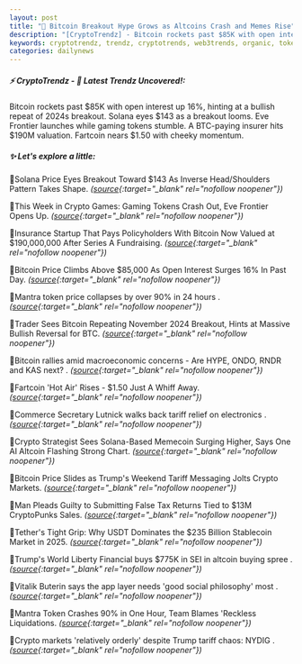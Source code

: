 ```yaml
---
layout: post
title: "🌅 Bitcoin Breakout Hype Grows as Altcoins Crash and Memes Rise"
description: "[CryptoTrendz] - Bitcoin rockets past $85K with open interest up 16%, hinting at a bullish repeat of 2024s breakout. Solana eyes $143 as a breakout looms. Eve Frontier launches while gaming tokens stumble. A BTC-paying insurer hits $190M valuation. Fartcoin nears $1.50 with cheeky momentum."
keywords: cryptotrendz, trendz, cryptotrends, web3trends, organic, token, AI, Trump, Altcoin, Market, Crypto, Memecoin, Stablecoin, Bitcoin, USDT
categories: dailynews
---
```


##### ⚡ CryptoTrendz - 📌 *Latest Trendz Uncovered!:*

Bitcoin rockets past $85K with open interest up 16%, hinting at a bullish repeat of 2024s breakout. Solana eyes $143 as a breakout looms. Eve Frontier launches while gaming tokens stumble. A BTC-paying insurer hits $190M valuation. Fartcoin nears $1.50 with cheeky momentum.

##### ✨ *Let's explore a little:*


🔹Solana Price Eyes Breakout Toward $143 As Inverse Head/Shoulders Pattern Takes Shape. *([source](https://s.avyag.com/tjlt){:target="_blank" rel="nofollow noopener"})*

🔹This Week in Crypto Games: Gaming Tokens Crash Out, Eve Frontier Opens Up. *([source](https://s.avyag.com/9626){:target="_blank" rel="nofollow noopener"})*

🔹Insurance Startup That Pays Policyholders With Bitcoin Now Valued at $190,000,000 After Series A Fundraising. *([source](https://s.avyag.com/eoiz){:target="_blank" rel="nofollow noopener"})*

🔹Bitcoin Price Climbs Above $85,000 As Open Interest Surges 16% In Past Day. *([source](https://s.avyag.com/8c0a){:target="_blank" rel="nofollow noopener"})*

🔹Mantra token price collapses by over 90% in 24 hours . *([source](https://s.avyag.com/kxwg){:target="_blank" rel="nofollow noopener"})*

🔹Trader Sees Bitcoin Repeating November 2024 Breakout, Hints at Massive Bullish Reversal for BTC. *([source](https://s.avyag.com/fcek){:target="_blank" rel="nofollow noopener"})*

🔹Bitcoin rallies amid macroeconomic concerns - Are HYPE, ONDO, RNDR and KAS next? . *([source](https://s.avyag.com/up8i){:target="_blank" rel="nofollow noopener"})*

🔹Fartcoin 'Hot Air' Rises - $1.50 Just A Whiff Away. *([source](https://s.avyag.com/7y4y){:target="_blank" rel="nofollow noopener"})*

🔹Commerce Secretary Lutnick walks back tariff relief on electronics . *([source](https://s.avyag.com/ko4r){:target="_blank" rel="nofollow noopener"})*

🔹Crypto Strategist Sees Solana-Based Memecoin Surging Higher, Says One AI Altcoin Flashing Strong Chart. *([source](https://s.avyag.com/f3wy){:target="_blank" rel="nofollow noopener"})*

🔹Bitcoin Price Slides as Trump's Weekend Tariff Messaging Jolts Crypto Markets. *([source](https://s.avyag.com/cumz){:target="_blank" rel="nofollow noopener"})*

🔹Man Pleads Guilty to Submitting False Tax Returns Tied to $13M CryptoPunks Sales. *([source](https://s.avyag.com/i607){:target="_blank" rel="nofollow noopener"})*

🔹Tether's Tight Grip: Why USDT Dominates the $235 Billion Stablecoin Market in 2025. *([source](https://s.avyag.com/vhe4){:target="_blank" rel="nofollow noopener"})*

🔹Trump's World Liberty Financial buys $775K in SEI in altcoin buying spree . *([source](https://s.avyag.com/erd8){:target="_blank" rel="nofollow noopener"})*

🔹Vitalik Buterin says the app layer needs 'good social philosophy' most . *([source](https://s.avyag.com/xpmx){:target="_blank" rel="nofollow noopener"})*

🔹Mantra Token Crashes 90% in One Hour, Team Blames 'Reckless Liquidations. *([source](https://s.avyag.com/1mhb){:target="_blank" rel="nofollow noopener"})*

🔹Crypto markets 'relatively orderly' despite Trump tariff chaos: NYDIG . *([source](https://s.avyag.com/t0o3){:target="_blank" rel="nofollow noopener"})*

